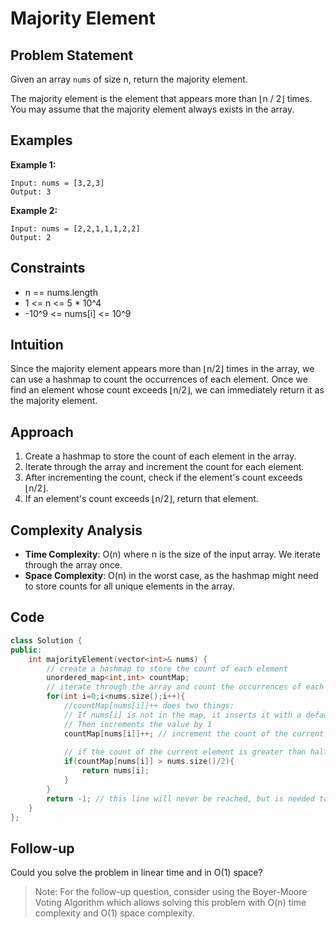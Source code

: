 # Majority Element

## Problem Statement
Given an array `nums` of size n, return the majority element.

The majority element is the element that appears more than ⌊n / 2⌋ times. You may assume that the majority element always exists in the array.

## Examples

**Example 1:**
```
Input: nums = [3,2,3]
Output: 3
```

**Example 2:**
```
Input: nums = [2,2,1,1,1,2,2]
Output: 2
```

## Constraints
- n == nums.length
- 1 <= n <= 5 * 10^4
- -10^9 <= nums[i] <= 10^9

## Intuition
Since the majority element appears more than ⌊n/2⌋ times in the array, we can use a hashmap to count the occurrences of each element. Once we find an element whose count exceeds ⌊n/2⌋, we can immediately return it as the majority element.

## Approach
1. Create a hashmap to store the count of each element in the array.
2. Iterate through the array and increment the count for each element.
3. After incrementing the count, check if the element's count exceeds ⌊n/2⌋.
4. If an element's count exceeds ⌊n/2⌋, return that element.

## Complexity Analysis
- **Time Complexity**: O(n) where n is the size of the input array. We iterate through the array once.
- **Space Complexity**: O(n) in the worst case, as the hashmap might need to store counts for all unique elements in the array.

## Code
```cpp
class Solution {
public:
    int majorityElement(vector<int>& nums) {
        // create a hashmap to store the count of each element
        unordered_map<int,int> countMap;
        // iterate through the array and count the occurrences of each element
        for(int i=0;i<nums.size();i++){
            //countMap[nums[i]]++ does two things:
            // If nums[i] is not in the map, it inserts it with a default value of 0 (thanks to C++'s behavior)
            // Then increments the value by 1
            countMap[nums[i]]++; // increment the count of the current element
            
            // if the count of the current element is greater than half the size of the array, return it
            if(countMap[nums[i]] > nums.size()/2){
                return nums[i];
            }
        }
        return -1; // this line will never be reached, but is needed to avoid compilation error
    }
};
```

## Follow-up
Could you solve the problem in linear time and in O(1) space?

> Note: For the follow-up question, consider using the Boyer-Moore Voting Algorithm which allows solving this problem with O(n) time complexity and O(1) space complexity.
